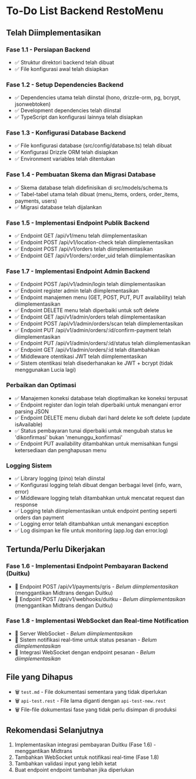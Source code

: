 # To-Do List Backend RestoMenu

## Telah Diimplementasikan

### Fase 1.1 - Persiapan Backend
- ✅ Struktur direktori backend telah dibuat
- ✅ File konfigurasi awal telah disiapkan

### Fase 1.2 - Setup Dependencies Backend
- ✅ Dependencies utama telah diinstal (hono, drizzle-orm, pg, bcrypt, jsonwebtoken)
- ✅ Development dependencies telah diinstal
- ✅ TypeScript dan konfigurasi lainnya telah disiapkan

### Fase 1.3 - Konfigurasi Database Backend
- ✅ File konfigurasi database (src/config/database.ts) telah dibuat
- ✅ Konfigurasi Drizzle ORM telah disiapkan
- ✅ Environment variables telah ditentukan

### Fase 1.4 - Pembuatan Skema dan Migrasi Database
- ✅ Skema database telah didefinisikan di src/models/schema.ts
- ✅ Tabel-tabel utama telah dibuat (menu_items, orders, order_items, payments, users)
- ✅ Migrasi database telah dijalankan

### Fase 1.5 - Implementasi Endpoint Publik Backend
- ✅ Endpoint GET /api/v1/menu telah diimplementasikan
- ✅ Endpoint POST /api/v1/location-check telah diimplementasikan
- ✅ Endpoint POST /api/v1/orders telah diimplementasikan
- ✅ Endpoint GET /api/v1/orders/:order_uid telah diimplementasikan

### Fase 1.7 - Implementasi Endpoint Admin Backend
- ✅ Endpoint POST /api/v1/admin/login telah diimplementasikan
- ✅ Endpoint register admin telah diimplementasikan
- ✅ Endpoint manajemen menu (GET, POST, PUT, PUT availability) telah diimplementasikan
- ✅ Endpoint DELETE menu telah diperbaiki untuk soft delete
- ✅ Endpoint GET /api/v1/admin/orders telah diimplementasikan
- ✅ Endpoint POST /api/v1/admin/orders/scan telah diimplementasikan
- ✅ Endpoint PUT /api/v1/admin/orders/:id/confirm-payment telah diimplementasikan
- ✅ Endpoint PUT /api/v1/admin/orders/:id/status telah diimplementasikan
- ✅ Endpoint GET /api/v1/admin/orders/:id telah ditambahkan
- ✅ Middleware otentikasi JWT telah diimplementasikan
- ✅ Sistem otentikasi telah disederhanakan ke JWT + bcrypt (tidak menggunakan Lucia lagi)

### Perbaikan dan Optimasi
- ✅ Manajemen koneksi database telah dioptimalkan ke koneksi terpusat
- ✅ Endpoint register dan login telah diperbaiki untuk menangani error parsing JSON
- ✅ Endpoint DELETE menu diubah dari hard delete ke soft delete (update isAvailable)
- ✅ Status pembayaran tunai diperbaiki untuk mengubah status ke 'dikonfirmasi' bukan 'menunggu_konfirmasi'
- ✅ Endpoint PUT availability ditambahkan untuk memisahkan fungsi ketersediaan dan penghapusan menu

### Logging Sistem
- ✅ Library logging (pino) telah diinstal
- ✅ Konfigurasi logging telah dibuat dengan berbagai level (info, warn, error)
- ✅ Middleware logging telah ditambahkan untuk mencatat request dan response
- ✅ Logging telah diimplementasikan untuk endpoint penting seperti orders dan payment
- ✅ Logging error telah ditambahkan untuk menangani exception
- ✅ Log disimpan ke file untuk monitoring (app.log dan error.log)

## Tertunda/Perlu Dikerjakan

### Fase 1.6 - Implementasi Endpoint Pembayaran Backend (Duitku)
- 🔄 Endpoint POST /api/v1/payments/qris - *Belum diimplementasikan* (menggantikan Midtrans dengan Duitku)
- 🔄 Endpoint POST /api/v1/webhooks/duitku - *Belum diimplementasikan* (menggantikan Midtrans dengan Duitku)

### Fase 1.8 - Implementasi WebSocket dan Real-time Notification
- 🔄 Server WebSocket - *Belum diimplementasikan*
- 🔄 Sistem notifikasi real-time untuk status pesanan - *Belum diimplementasikan*
- 🔄 Integrasi WebSocket dengan endpoint pesanan - *Belum diimplementasikan*

## File yang Dihapus
- 🗑️ `test.md` - File dokumentasi sementara yang tidak diperlukan
- 🗑️ `api-test.rest` - File lama diganti dengan `api-test-new.rest`
- 🗑️ File-file dokumentasi fase yang tidak perlu disimpan di produksi

## Rekomendasi Selanjutnya
1. Implementasikan integrasi pembayaran Duitku (Fase 1.6) - menggantikan Midtrans
2. Tambahkan WebSocket untuk notifikasi real-time (Fase 1.8)
3. Tambahkan validasi input yang lebih ketat
4. Buat endpoint endpoint tambahan jika diperlukan